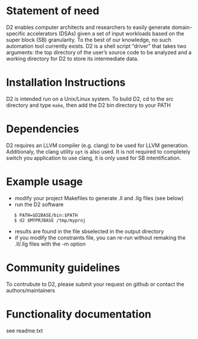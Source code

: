 # Statement of need
D2 enables computer architects and researchers to easily generate domain-specific accelerators (DSAs) given a set of input workloads based on the super block (SB) granularity. To the best of our knowledge, no such automation tool currently exists. D2 is a shell script “driver” that takes two arguments: the top directory of the user’s source code to be analyzed and a working directory for D2 to store its intermediate data.

# Installation Instructions

D2 is intended run on a Unix/Linux system. To build D2, cd to the src directory and type `make`, then add the D2 bin directory to your PATH

# Dependencies
D2 requires an LLVM compiler (e.g. clang) to be used for LLVM generation. Additionaly, the clang utility `opt` is also used.
It is not required to completely switch you application to use clang, it is only used for SB intentification.

# Example usage

 - modify your project Makefiles to generate .ll and .llg files (see below)
 - run the D2 software
```
   $ PATH=$D2BASE/bin:$PATH
   $ d2 $MYPRJBASE /tmp/myproj
```
 - results are found in the file sbselected in the output directory
 - if you modify the constraints file, you can re-run without remaking the .ll/.llg files with the -m option

# Community guidelines

To contrubute to D2, please submit your request on github or contact the authors/maintainers

# Functionality documentation

see readme.txt
